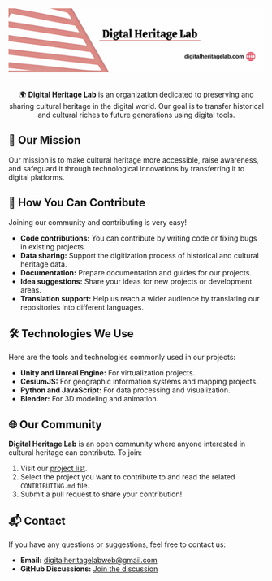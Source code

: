 <div align="center">
<a href="https://digitalheritagelab.com"><img src="https://raw.githubusercontent.com/Digital-Heritage-Lab/.github/refs/heads/main/src/Digital%20Heritage%20Lab%20-%20Banner.png"></a>
<br><br>
  <p>🌍 <strong>Digital Heritage Lab</strong> is an organization dedicated to preserving and sharing cultural heritage in the digital world. Our goal is to transfer historical and cultural riches to future generations using digital tools.</p>
  
</div>
<h2>🎯 Our Mission</h2>

<p>Our mission is to make cultural heritage more accessible, raise awareness, and safeguard it through technological innovations by transferring it to digital platforms.</p>

<h2>🚀 How You Can Contribute</h2>

<p>Joining our community and contributing is very easy!</p>
<ul>
  <li><strong>Code contributions:</strong> You can contribute by writing code or fixing bugs in existing projects.</li>
  <li><strong>Data sharing:</strong> Support the digitization process of historical and cultural heritage data.</li>
  <li><strong>Documentation:</strong> Prepare documentation and guides for our projects.</li>
  <li><strong>Idea suggestions:</strong> Share your ideas for new projects or development areas.</li>
  <li><strong>Translation support:</strong> Help us reach a wider audience by translating our repositories into different languages.</li>
</ul>

<h2>🛠 Technologies We Use</h2>

<p>Here are the tools and technologies commonly used in our projects:</p>
<ul>
  <li><strong>Unity and Unreal Engine:</strong> For virtualization projects.</li>
  <li><strong>CesiumJS:</strong> For geographic information systems and mapping projects.</li>
  <li><strong>Python and JavaScript:</strong> For data processing and visualization.</li>
  <li><strong>Blender:</strong> For 3D modeling and animation.</li>
</ul>

<h2>🌐 Our Community</h2>

<p><strong>Digital Heritage Lab</strong> is an open community where anyone interested in cultural heritage can contribute. To join:</p>
<ol>
  <li>Visit our <a href="https://github.com/orgs/Digital-Heritage-Lab/repositories" target="_blank">project list</a>.</li>
  <li>Select the project you want to contribute to and read the related <code>CONTRIBUTING.md</code> file.</li>
  <li>Submit a pull request to share your contribution!</li>
</ol>

<h2>📬 Contact</h2>

<p>If you have any questions or suggestions, feel free to contact us:</p>
<ul>
  <li><strong>Email:</strong> <a href="mailto:digitalheritagelabweb@gmail.com">digitalheritagelabweb@gmail.com</a></li>
  <li><strong>GitHub Discussions:</strong> <a href="https://github.com/orgs/Digital-Heritage-Lab/discussions" target="_blank">Join the discussion</a></li>
</ul>
